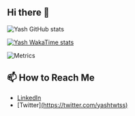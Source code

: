 ## Hi there 👋

<!--
**yashpal2104/yashpal2104** is a ✨ _special_ ✨ repository because its `README.md` (this file) appears on your GitHub profile.

Here are some ideas to get you started:

- 🔭 I’m currently working on ...
- 🌱 I’m currently learning ...
- 👯 I’m looking to collaborate on ...
- 🤔 I’m looking for help with ...
- 💬 Ask me about ...
- 📫 How to reach me: ...
- 😄 Pronouns: ...
- ⚡ Fun fact: ...
-->
![Yash GitHub stats](https://github-readme-stats.vercel.app/api?username=yashpal2104&show=reviews,discussions_started,discussions_answered,prs_merged,prs_merged_percentage)


[![Yash WakaTime stats](https://github-readme-stats.vercel.app/api/wakatime?username=yashpal2104)](https://github.com/yashpal2104/github-readme-stats)

![Metrics](https://github.com/yashpal2104/metrics/blob/main/github-metrics.svg)




## 📫 How to Reach Me
- [LinkedIn]([https://linkedin.com/in/yashpal2104](https://www.linkedin.com/in/yash-pal-88621224b/))
- [Twitter][(https://twitter.com/yashtwtss)](https://x.com/yashtwtss)

